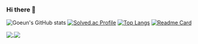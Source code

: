 ### Hi there 👋

<!--
**hagoeun0119/hagoeun0119** is a ✨ _special_ ✨ repository because its `README.md` (this file) appears on your GitHub profile.

Here are some ideas to get you started:

- 🔭 I’m currently working on ...
- 🌱 I’m currently learning ...
- 👯 I’m looking to collaborate on ...
- 🤔 I’m looking for help with ...
- 💬 Ask me about ...
- 📫 How to reach me: ...
- 😄 Pronouns: ...
- ⚡ Fun fact: ...
-->

![Goeun's GitHub stats](https://github-readme-stats.vercel.app/api?username=Goeun&theme=swift&show_icons=true=true)
[![Solved.ac Profile](http://mazassumnida.wtf/api/generate_badge?boj=sera1193)](https://solved.ac/sera1193)
[![Top Langs](https://github-readme-stats.vercel.app/api/top-langs/?username=hagoeun0119&layout=compact)](https://github.com/hagoeun0119/github-readme-stats)
[![Readme Card](https://github-readme-stats.vercel.app/api/pin/?username=hagoeun0119&repo=github-readme-stats)](https://github.com/hagoeun0119/github-readme-stats)


<a href="https://github.com/hagoeun0119/github-readme-stats">
  <img align="center" src="https://github-readme-stats.vercel.app/api/pin/?username=hagoeun0119&repo=github-readme-stats" />
</a>
<a href="https://github.com/hagoeun0119/convoychat">
  <img align="center" src="https://github-readme-stats.vercel.app/api/pin/?username=hagoeun0119&repo=convoychat" />
</a>
